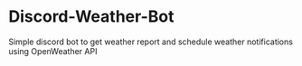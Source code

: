# Discord-Weather-Bot
Simple discord bot to get weather report and schedule weather notifications using OpenWeather API
